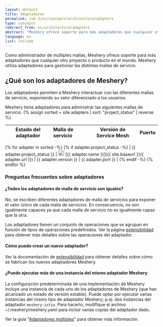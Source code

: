 ```yaml
---
layout: default
title: Adaptadores
permalink: /v0.3/es/concepts/architecture/adapters
type: concepts
redirect_from: es/architecture/adapters
abstract: "Meshery ofrece soporte para más adaptadores que cualquier otro proyecto o producto en el mundo. Meshery utiliza adaptadores para gestionar las distintas mallas de servicio."
language: es
list: include
---
```


Como administrador de múltiples mallas, Meshery ofrece soporte para más adaptadores que cualquier otro proyecto o producto en el mundo. Meshery utiliza adaptadores para gestionar las distintas mallas de servicio.

## ¿Qué son los adaptadores de Meshery?

Los adaptadores permiten a Meshery interactuar con las diferentes mallas de servicio, exponiendo su valor diferenciado a los usuarios.

Meshery tiene adaptadores para administrar las siguientes mallas de servicio.
{% assign sorted = site.adapters | sort: "project_status" | reverse %}

| Estado del adaptador | Malla de servicio | Versión de Service Mesh | Puerto |
| :------------------: | :---------------- | :---------------------: | :----: |
{% for adapter in sorted -%}
{% if adapter.project_status -%}
| {{ adapter.project_status }} | <img src="{{ adapter.image }}" style="width:20px" /> [{{ adapter.name }}]({{ site.baseurl }}{{ adapter.url }}) | {{ adapter.version }} | {{ adapter.port }} |
{% endif -%}
{% endfor %}

### Preguntas frecuentes sobre adaptadores

#### ¿Todos los adaptadores de malla de servicio son iguales?

No, se escriben diferentes adaptadores de malla de servicios para exponer el valor único de cada malla de servicios. En consecuencia, no son igualmente capaces ya que cada malla de servicio no es igualmente capaz que la otra.

Los adaptadores tienen un conjunto de operaciones que se agrupan en función de tipos de operaciones predefinidos. Ver la página [extensibilidad]({{site.baseurl}}/extensibility) para obtener más detalles sobre las operaciones del adaptador.

#### Cómo puedo crear un nuevo adaptador?

Ver la documentación de [extensibilidad]({{site.baseurl}}/extensibility) para obtener detalles sobre cómo se fabrican los nuevos adaptadores Meshery.

#### ¿Puedo ejecutar más de una instancia del mismo adaptador Meshery

La configuración predeterminada de una implementación de Meshery incluye una instancia de cada uno de los adaptadores de Meshery (que han alcanzado un estado de versión estable). Puede optar por ejecutar varias instancias del mismo tipo de adaptador Meshery; p.ej. dos instancias del adaptador `meshery-istio`. Para hacerlo, modifique el archivo ~/.meshery/meshery.yaml para incluir varias copias del adaptador dado.

Ver la guía "[Adaptadores múltiples]({{site.baseurl}}/guides/multiple-adapters)" para obtener más información.
